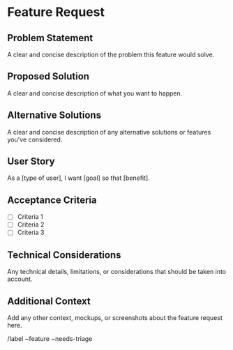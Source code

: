 # Feature Request

## Problem Statement
A clear and concise description of the problem this feature would solve.

## Proposed Solution
A clear and concise description of what you want to happen.

## Alternative Solutions
A clear and concise description of any alternative solutions or features you've considered.

## User Story
As a [type of user], I want [goal] so that [benefit].

## Acceptance Criteria
- [ ] Criteria 1
- [ ] Criteria 2
- [ ] Criteria 3

## Technical Considerations
Any technical details, limitations, or considerations that should be taken into account.

## Additional Context
Add any other context, mockups, or screenshots about the feature request here.

/label ~feature ~needs-triage 
